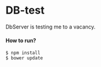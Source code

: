 # DB-test
DbServer is testing me to a vacancy.

#### How to run?
```
$ npm install
$ bower update
```